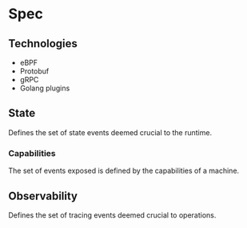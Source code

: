# Spec

## Technologies

- eBPF
- Protobuf
- gRPC
- Golang plugins

## State

Defines the set of state events deemed crucial to the runtime.

### Capabilities

The set of events exposed is defined by the capabilities of a machine.

## Observability

Defines the set of tracing events deemed crucial to operations.
